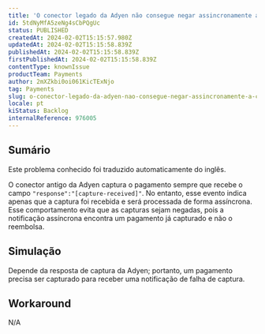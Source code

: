 ```yaml
---
title: 'O conector legado da Adyen não consegue negar assincronamente a captura de pagamentos'
id: 5tdNyMfA5zeNg4sCbPQgUc
status: PUBLISHED
createdAt: 2024-02-02T15:15:57.980Z
updatedAt: 2024-02-02T15:15:58.839Z
publishedAt: 2024-02-02T15:15:58.839Z
firstPublishedAt: 2024-02-02T15:15:58.839Z
contentType: knownIssue
productTeam: Payments
author: 2mXZkbi0oi061KicTExNjo
tag: Payments
slug: o-conector-legado-da-adyen-nao-consegue-negar-assincronamente-a-captura-de-pagamentos
locale: pt
kiStatus: Backlog
internalReference: 976005
---
```


## Sumário

<div class="alert alert-info">
  <p>Este problema conhecido foi traduzido automaticamente do inglês.</p>
</div>


O conector antigo da Adyen captura o pagamento sempre que recebe o campo `"response":"[capture-received]"`. No entanto, esse evento indica apenas que a captura foi recebida e será processada de forma assíncrona. Esse comportamento evita que as capturas sejam negadas, pois a notificação assíncrona encontra um pagamento já capturado e não o reembolsa.

## Simulação


Depende da resposta de captura da Adyen; portanto, um pagamento precisa ser capturado para receber uma notificação de falha de captura.



## Workaround


N/A





